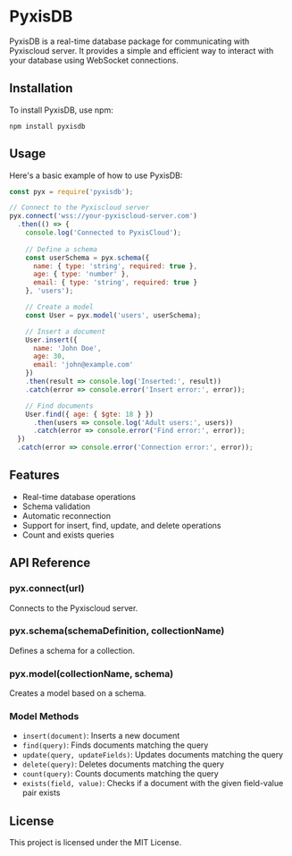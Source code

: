 # PyxisDB

PyxisDB is a real-time database package for communicating with Pyxiscloud server. It provides a simple and efficient way to interact with your database using WebSocket connections.

## Installation

To install PyxisDB, use npm:

```
npm install pyxisdb
```

## Usage

Here's a basic example of how to use PyxisDB:

```javascript
const pyx = require('pyxisdb');

// Connect to the Pyxiscloud server
pyx.connect('wss://your-pyxiscloud-server.com')
  .then(() => {
    console.log('Connected to PyxisCloud');
    
    // Define a schema
    const userSchema = pyx.schema({
      name: { type: 'string', required: true },
      age: { type: 'number' },
      email: { type: 'string', required: true }
    }, 'users');

    // Create a model
    const User = pyx.model('users', userSchema);

    // Insert a document
    User.insert({
      name: 'John Doe',
      age: 30,
      email: 'john@example.com'
    })
    .then(result => console.log('Inserted:', result))
    .catch(error => console.error('Insert error:', error));

    // Find documents
    User.find({ age: { $gte: 18 } })
      .then(users => console.log('Adult users:', users))
      .catch(error => console.error('Find error:', error));
  })
  .catch(error => console.error('Connection error:', error));
```

## Features

- Real-time database operations
- Schema validation
- Automatic reconnection
- Support for insert, find, update, and delete operations
- Count and exists queries

## API Reference

### pyx.connect(url)

Connects to the Pyxiscloud server.

### pyx.schema(schemaDefinition, collectionName)

Defines a schema for a collection.

### pyx.model(collectionName, schema)

Creates a model based on a schema.

### Model Methods

- `insert(document)`: Inserts a new document
- `find(query)`: Finds documents matching the query
- `update(query, updateFields)`: Updates documents matching the query
- `delete(query)`: Deletes documents matching the query
- `count(query)`: Counts documents matching the query
- `exists(field, value)`: Checks if a document with the given field-value pair exists

## License

This project is licensed under the MIT License.